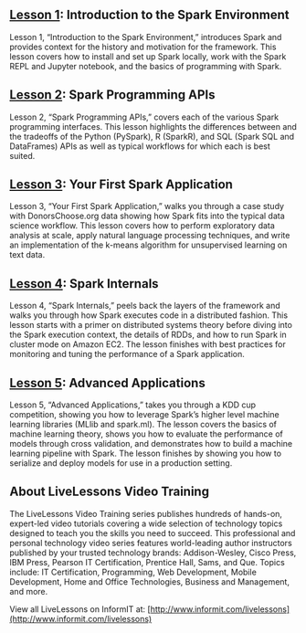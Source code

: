 ## [Lesson 1](Lesson1): Introduction to the Spark Environment

Lesson 1, “Introduction to the Spark Environment,” introduces Spark and provides context for the history and motivation for the framework.  This lesson covers how to install and set up Spark locally, work with the Spark REPL and Jupyter notebook, and the basics of programming with Spark.

## [Lesson 2](Lesson2): Spark Programming APIs

Lesson 2, “Spark Programming APIs,” covers each of the various Spark programming interfaces. This lesson highlights the differences between and the tradeoffs of the Python (PySpark), R (SparkR), and SQL (Spark SQL and DataFrames) APIs as well as typical workflows for which each is best suited.

## [Lesson 3](Lesson3): Your First Spark Application

Lesson 3, “Your First Spark Application,” walks you through a case study with DonorsChoose.org data showing how Spark fits into the typical data science workflow.  This lesson covers how to perform exploratory data analysis at scale, apply natural language processing techniques, and write an implementation of the k-means algorithm for unsupervised learning on text data.

## [Lesson 4](Lesson4): Spark Internals

Lesson 4, “Spark Internals,” peels back the layers of the framework and walks you through how Spark executes code in a distributed fashion.  This lesson starts with a primer on distributed systems theory before diving into the Spark execution context, the details of RDDs, and how to run Spark in cluster mode on Amazon EC2.  The lesson finishes with best practices for monitoring and tuning the performance of a Spark application.

## [Lesson 5](Lesson5): Advanced Applications

Lesson 5, “Advanced Applications,” takes you through a KDD cup competition, showing you how to leverage Spark’s higher level machine learning libraries (MLlib and spark.ml).  The lesson covers the basics of machine learning theory, shows you how to evaluate the performance of models through cross validation, and demonstrates how to build a machine learning pipeline with Spark.  The lesson finishes by showing you how to serialize and deploy models for use in a production setting.

## About LiveLessons Video Training

The LiveLessons Video Training series publishes hundreds of hands-on, expert-led video tutorials covering a wide selection of technology topics designed to teach you the skills you need to succeed. This professional and personal technology video series features world-leading author instructors published by your trusted technology brands: Addison-Wesley, Cisco Press, IBM Press, Pearson IT Certification, Prentice Hall, Sams, and Que. Topics include: IT Certification, Programming, Web Development, Mobile Development, Home and Office Technologies, Business and Management, and more.

View all LiveLessons on InformIT at: [http://www.informit.com/livelessons](http://www.informit.com/livelessons)